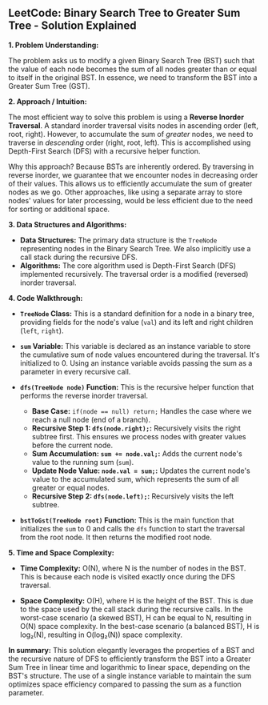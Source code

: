 ## LeetCode: Binary Search Tree to Greater Sum Tree - Solution Explained

**1. Problem Understanding:**

The problem asks us to modify a given Binary Search Tree (BST) such that the value of each node becomes the sum of all nodes greater than or equal to itself in the original BST.  In essence, we need to transform the BST into a Greater Sum Tree (GST).


**2. Approach / Intuition:**

The most efficient way to solve this problem is using a **Reverse Inorder Traversal**.  A standard inorder traversal visits nodes in ascending order (left, root, right).  However, to accumulate the sum of *greater* nodes, we need to traverse in *descending* order (right, root, left). This is accomplished using Depth-First Search (DFS) with a recursive helper function.

Why this approach?  Because BSTs are inherently ordered.  By traversing in reverse inorder, we guarantee that we encounter nodes in decreasing order of their values.  This allows us to efficiently accumulate the sum of greater nodes as we go.  Other approaches, like using a separate array to store nodes' values for later processing, would be less efficient due to the need for sorting or additional space.


**3. Data Structures and Algorithms:**

* **Data Structures:** The primary data structure is the `TreeNode` representing nodes in the Binary Search Tree.  We also implicitly use a call stack during the recursive DFS.
* **Algorithms:**  The core algorithm used is Depth-First Search (DFS) implemented recursively.  The traversal order is a modified (reversed) inorder traversal.


**4. Code Walkthrough:**

* **`TreeNode` Class:** This is a standard definition for a node in a binary tree, providing fields for the node's value (`val`) and its left and right children (`left`, `right`).

* **`sum` Variable:** This variable is declared as an instance variable to store the cumulative sum of node values encountered during the traversal. It's initialized to 0.  Using an instance variable avoids passing the sum as a parameter in every recursive call.

* **`dfs(TreeNode node)` Function:** This is the recursive helper function that performs the reverse inorder traversal.
    * **Base Case:** `if(node == null) return;`  Handles the case where we reach a null node (end of a branch).
    * **Recursive Step 1: `dfs(node.right);`:**  Recursively visits the right subtree first. This ensures we process nodes with greater values before the current node.
    * **Sum Accumulation: `sum += node.val;`:**  Adds the current node's value to the running sum (`sum`).
    * **Update Node Value: `node.val = sum;`:**  Updates the current node's value to the accumulated sum, which represents the sum of all greater or equal nodes.
    * **Recursive Step 2: `dfs(node.left);`:** Recursively visits the left subtree.


* **`bstToGst(TreeNode root)` Function:** This is the main function that initializes the `sum` to 0 and calls the `dfs` function to start the traversal from the root node.  It then returns the modified root node.


**5. Time and Space Complexity:**

* **Time Complexity:** O(N), where N is the number of nodes in the BST. This is because each node is visited exactly once during the DFS traversal.

* **Space Complexity:** O(H), where H is the height of the BST. This is due to the space used by the call stack during the recursive calls. In the worst-case scenario (a skewed BST), H can be equal to N, resulting in O(N) space complexity. In the best-case scenario (a balanced BST), H is log₂(N), resulting in O(log₂(N)) space complexity.


**In summary:** This solution elegantly leverages the properties of a BST and the recursive nature of DFS to efficiently transform the BST into a Greater Sum Tree in linear time and logarithmic to linear space, depending on the BST's structure. The use of a single instance variable to maintain the sum optimizes space efficiency compared to passing the sum as a function parameter.
